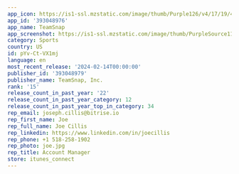 ```yaml
---
app_icon: https://is1-ssl.mzstatic.com/image/thumb/Purple126/v4/17/19/45/17194586-4aea-9926-fcc7-6b99e2434f89/AppIcon-0-1x_U007emarketing-0-0-0-7-0-0-85-220-0.png/1024x1024bb.png
app_id: '393048976'
app_name: TeamSnap
app_screenshot: https://is1-ssl.mzstatic.com/image/thumb/PurpleSource112/v4/b9/bf/be/b9bfbe67-7f78-ec27-def5-1a74a0b150f7/bf7b2142-03f0-4a13-ba3e-760b916eada7_1_1.png/1242x2688bb.png
category: Sports
country: US
id: pYv-Ct-VX1mj
language: en
most_recent_release: '2024-02-14T00:00:00'
publisher_id: '393048979'
publisher_name: TeamSnap, Inc.
rank: '15'
release_count_in_past_year: '22'
release_count_in_past_year_category: 12
release_count_in_past_year_top_in_category: 34
rep_email: joseph.cillis@bitrise.io
rep_first_name: Joe
rep_full_name: Joe Cillis
rep_linkedin: https://www.linkedin.com/in/joecillis
rep_phone: +1 518-258-1902
rep_photo: joe.jpg
rep_title: Account Manager
store: itunes_connect
---
```

